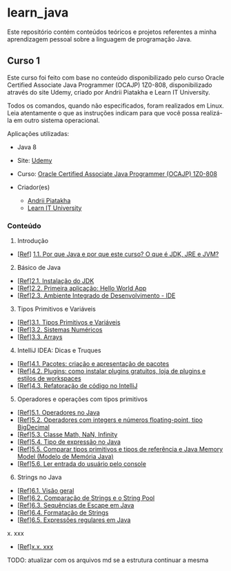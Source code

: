 # learn_java
Este repositório contém conteúdos teóricos e projetos referentes a minha aprendizagem pessoal sobre a linguagem de programação Java.

## Curso 1

Este curso foi feito com base no conteúdo disponibilizado pelo curso Oracle Certified Associate Java Programmer (OCAJP) 1Z0-808, disponibilizado através do site Udemy, criado por Andrii Piatakha e Learn IT University.

Todos os comandos, quando não especificados, foram realizados em Linux. Leia atentamente o que as instruções indicam para que você possa realizá-la em outro sistema operacional.

Aplicações utilizadas:
- Java 8

- Site: [Udemy](https://www.udemy.com/)
- Curso: [Oracle Certified Associate Java Programmer (OCAJP) 1Z0-808](https://www.udemy.com/course/oracle-certification-1z0-808-and-1z0-811-learnit/)
- Criador(es)
  - [Andrii Piatakha](https://www.udemy.com/user/andrii-piatakha/)
  - [Learn IT University](https://www.udemy.com/user/learn-it-university/)

### Conteúdo

1. Introdução
- [[Ref](https://www.udemy.com/course/oracle-certification-1z0-808-and-1z0-811-learnit/learn/lecture/27793500)]
    [1.1. Por que Java e por que este curso? O que é JDK, JRE e JVM?](xxx.md)

2. Básico de Java
- [[Ref](https://www.udemy.com/course/oracle-certification-1z0-808-and-1z0-811-learnit/learn/lecture/27793508)][2.1. Instalação do JDK](xxx.md)
- [[Ref](https://www.udemy.com/course/oracle-certification-1z0-808-and-1z0-811-learnit/learn/lecture/27793512)][2.2. Primeira aplicação: Hello World App](xxx.md)
- [[Ref](https://www.udemy.com/course/oracle-certification-1z0-808-and-1z0-811-learnit/learn/lecture/27793526)][2.3. Ambiente Integrado de Desenvolvimento - IDE](xxx.md)

3. Tipos Primitivos e Variáveis
- [[Ref](https://www.udemy.com/course/oracle-certification-1z0-808-and-1z0-811-learnit/learn/lecture/27793536)][3.1. Tipos Primitivos e Variáveis](xxx.md)
- [[Ref](https://www.udemy.com/course/oracle-certification-1z0-808-and-1z0-811-learnit/learn/lecture/27793538)][3.2. Sistemas Numéricos](xxx.md)
- [[Ref](https://www.udemy.com/course/oracle-certification-1z0-808-and-1z0-811-learnit/learn/lecture/27793544)][3.3. Arrays](xxx.md)

4. IntelliJ IDEA: Dicas e Truques
- [[Ref](https://www.udemy.com/course/oracle-certification-1z0-808-and-1z0-811-learnit/learn/lecture/30316678)][4.1. Pacotes: criação e apresentação de pacotes](xxx.md)
- [[Ref](https://www.udemy.com/course/oracle-certification-1z0-808-and-1z0-811-learnit/learn/lecture/30316700)][4.2. Plugins: como instalar plugins gratuitos, loja de plugins e estilos de workspaces](xxx.md)
- [[Ref](https://www.udemy.com/course/oracle-certification-1z0-808-and-1z0-811-learnit/learn/lecture/30316716)][4.3. Refatoração de código no IntelliJ](xxx.md)

5. Operadores e operações com tipos primitivos
- [[Ref](https://www.udemy.com/course/oracle-certification-1z0-808-and-1z0-811-learnit/learn/lecture/27793556)][5.1. Operadores no Java](xxx.md)
- [[Ref](https://www.udemy.com/course/oracle-certification-1z0-808-and-1z0-811-learnit/learn/lecture/27793566)][5.2. Operadores com integers e números floating-point, tipo BigDecimal](xxx.md)
- [[Ref](https://www.udemy.com/course/oracle-certification-1z0-808-and-1z0-811-learnit/learn/lecture/27793590)][5.3. Classe Math, NaN, Infinity](xxx.md)
- [[Ref](https://www.udemy.com/course/oracle-certification-1z0-808-and-1z0-811-learnit/learn/lecture/27793594)][5.4. Tipo de expressão no Java](xxx.md)
- [[Ref](https://www.udemy.com/course/oracle-certification-1z0-808-and-1z0-811-learnit/learn/lecture/27793598)][5.5. Comparar tipos primitivos e tipos de referência e Java Memory Model (Modelo de Memória Java)](xxx.md)
- [[Ref](https://www.udemy.com/course/oracle-certification-1z0-808-and-1z0-811-learnit/learn/lecture/27793606)][5.6. Ler entrada do usuário pelo console](xxx.md)

6. Strings no Java
- [[Ref](https://www.udemy.com/course/oracle-certification-1z0-808-and-1z0-811-learnit/learn/lecture/27793892)][6.1. Visão geral](xxx.md)
- [[Ref](https://www.udemy.com/course/oracle-certification-1z0-808-and-1z0-811-learnit/learn/lecture/27793896)][6.2. Comparação de Strings e o String Pool](xxx.md)
- [[Ref](https://www.udemy.com/course/oracle-certification-1z0-808-and-1z0-811-learnit/learn/lecture/27793900)][6.3. Sequências de Escape em Java](xxx.md)
- [[Ref](https://www.udemy.com/course/oracle-certification-1z0-808-and-1z0-811-learnit/learn/lecture/27793904)][6.4. Formatação de Strings](xxx.md)
- [[Ref](https://www.udemy.com/course/oracle-certification-1z0-808-and-1z0-811-learnit/learn/lecture/27793914)][6.5. Expressões regulares em Java](xxx.md)













x. xxx
  - [[Ref](xxx)][x.x. xxx](xxx.md)

TODO: atualizar com os arquivos md se a estrutura continuar a mesma